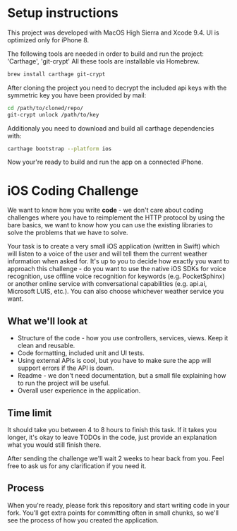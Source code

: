 # Setup instructions
This project was developed with MacOS High Sierra and Xcode 9.4. UI is optimized only for iPhone 8.

The following tools are needed in order to build and run the project: 'Carthage', 'git-crypt'
All these tools are installable via Homebrew.

```bash
brew install carthage git-crypt
```

After cloning the project you need to decrypt the included api keys with the symmetric key you have been provided by mail:
```bash
cd /path/to/cloned/repo/
git-crypt unlock /path/to/key
```

Additionaly you need to download and build all carthage dependencies with:
```bash
carthage bootstrap --platform ios
```

Now your're ready to build and run the app on a connected iPhone.

# iOS Coding Challenge
We want to know how you write **code** - we don't care about coding challenges where you have to reimplement the HTTP protocol by using the bare basics, we want to know how you can use the existing libraries to solve the problems that we have to solve.

Your task is to create a very small iOS application (written in Swift) which will listen to a voice of the user and will tell them the current weather information when asked for. It's up to you to decide how exactly you want to approach this challenge - do you want to use the native iOS SDKs for voice recognition, use offline voice recognition for keywords (e.g. PocketSphinx) or another online service with conversational capabilities (e.g. api.ai, Microsoft LUIS, etc.). You can also choose whichever weather service you want.

## What we'll look at
- Structure of the code - how you use controllers, services, views. Keep it clean and reusable.
- Code formatting, included unit and UI tests.
- Using external APIs is cool, but you have to make sure the app will support errors if the API is down.
- Readme - we don't need documentation, but a small file explaining how to run the project will be useful.
- Overall user experience in the application.

## Time limit
It should take you between 4 to 8 hours to finish this task. If it takes you longer, it's okay to leave TODOs in the code, just provide an explanation what you would still finish there.

After sending the challenge we'll wait 2 weeks to hear back from you. Feel free to ask us for any clarification if you need it.

## Process
When you're ready, please fork this repository and start writing code in your fork. You'll get extra points for committing often in small chunks, so we'll see the process of how you created the application.

